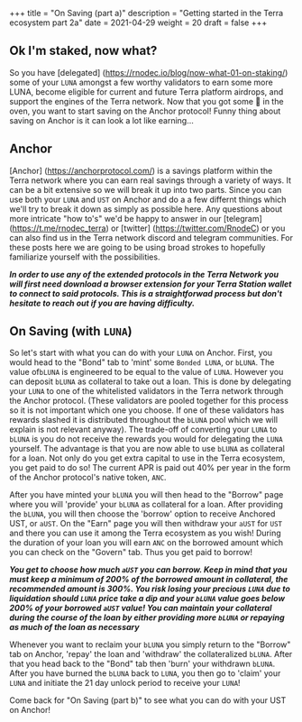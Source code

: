 +++ 
title = "On Saving (part a)" 
description = "Getting started in the Terra ecosystem part 2a" 
date = 2021-04-29
weight = 20 
draft = false 
+++

## Ok I'm staked, now what?

So you have [delegated] (https://rnodec.io/blog/now-what-01-on-staking/) some of your `LUNA` amongst a few worthy validators to earn some more LUNA, become eligible for current and future Terra platform airdrops, and support the engines of the Terra network. Now that you got some 🥩 in the oven, you want to start saving on the Anchor protocol! Funny thing about saving on Anchor is it can look a lot like earning...

## Anchor

[Anchor] (https://anchorprotocol.com/) is a savings platform within the Terra network where you can earn real savings through a variety of ways. It can be a bit extensive so we will break it up into two parts. Since you can use both your `LUNA` and `UST` on Anchor and do a a few differnt things which we'll try to break it down as simply as possible here. Any questions about more intricate "how to's" we'd be happy to answer in our [telegram] (https://t.me/rnodec_terra) or [twitter] (https://twitter.com/RnodeC) or you can also find us in the Terra network discord and telegram communities. For these posts here we are going to be using broad strokes to hopefully familiarize yourself with the possibilities.

**_In order to use any of the extended protocols in the Terra Network you will first need download a browser extension for your Terra Station wallet to connect to said protocols. This is a straightforwad process but don't hesitate to reach out if you are having difficulty._**

## On Saving (with `LUNA`)

So let's start with what you can do with your `LUNA` on Anchor. First, you would head to the "Bond" tab to 'mint' some `Bonded LUNA`, or `bLUNA`. The value of`bLUNA` is engineered to be equal to the value of `LUNA`. However you can deposit `bLUNA` as collateral to take out a loan. This is done by delegating your `LUNA` to one of the whitelisted validators in the Terra network through the Anchor protocol. (These validators are pooled together for this process so it is not important which one you choose. If one of these validators has rewards slashed it is distributed throughout the `bLUNA` pool which we will explain is not relevant anyway). The trade-off of converting your `LUNA` to `bLUNA` is you do not receive the rewards you would for delegating the `LUNA` yourself. The advantage is that you are now able to use `bLUNA` as collateral for a loan. Not only do you get extra capital to use in the Terra ecosystem, you get paid to do so! The current APR is paid out 40% per year in the form of the Anchor protocol's native token, `ANC`. 

After you have minted your `bLUNA` you will then head to the "Borrow" page where you will 'provide' your `bLUNA` as collateral for a loan. After providing the `bLUNA`, you will then choose the 'borrow' option to receive Anchored UST, or `aUST`. On the "Earn" page you will then withdraw your `aUST` for `UST` and there you can use it among the Terra ecosystem as you wish! During the duration of your loan you will earn `ANC` on the borrowed amount which you can check on the "Govern" tab. Thus you get paid to borrow!

**_You get to choose how much `aUST` you can borrow. Keep in mind that you must keep a minimum of 200% of the borrowed amount in collateral, the recommended amount is 300%. You risk losing your precious `LUNA` due to liquidation should `LUNA` price take a dip and your `bLUNA` value goes below 200% of your borrowed `aUST` value! You can maintain your collateral during the course of the loan by either providing more `bLUNA` or repaying as much of the loan as necessary_**

Whenever you want to reclaim your `bLUNA` you simply return to the "Borrow" tab on Anchor, 'repay' the loan and 'withdraw' the collateralized `bLUNA`. After that you head back to the "Bond" tab then 'burn' your withdrawn `bLUNA`. After you have burned the `bLUNA` back to `LUNA`, you then go to 'claim' your `LUNA` and initiate the 21 day unlock period to receive your `LUNA`!

Come back for "On Saving (part b)" to see what you can do with your UST on Anchor!
